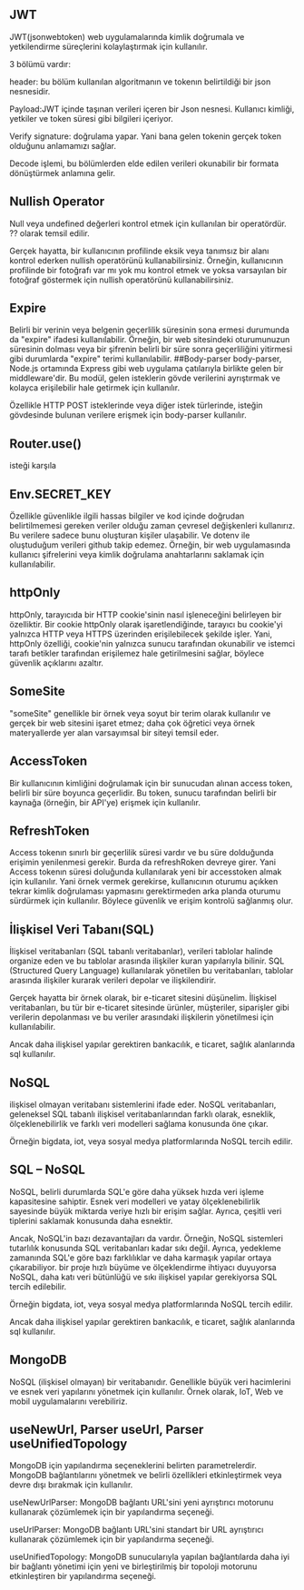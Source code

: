 ## JWT
JWT(jsonwebtoken) web uygulamalarında kimlik doğrumala ve yetkilendirme süreçlerini kolaylaştırmak için kullanılır.

3 bölümü vardır:

header: bu bölüm kullanılan algoritmanın ve tokenın belirtildiği bir json nesnesidir.

Payload:JWT içinde taşınan verileri içeren bir Json nesnesi. Kullanıcı kimliği, yetkiler ve token süresi gibi bilgileri içeriyor.

Verify signature: doğrulama yapar. Yani bana gelen tokenin gerçek token olduğunu anlamamızı sağlar. 

Decode işlemi, bu bölümlerden elde edilen verileri okunabilir bir formata dönüştürmek anlamına gelir.
## Nullish Operator
Null veya undefined değerleri kontrol etmek için kullanılan bir operatördür. ?? olarak temsil edilir.

Gerçek hayatta, bir kullanıcının profilinde eksik veya tanımsız bir alanı kontrol ederken nullish operatörünü kullanabilirsiniz. Örneğin, kullanıcının profilinde bir fotoğrafı var mı yok mu kontrol etmek ve yoksa varsayılan bir fotoğraf göstermek için nullish operatörünü kullanabilirsiniz.
## Expire
Belirli bir verinin veya belgenin geçerlilik süresinin sona ermesi durumunda da "expire" ifadesi kullanılabilir. Örneğin, bir web sitesindeki oturumunuzun süresinin dolması veya bir şifrenin belirli bir süre sonra geçerliliğini yitirmesi gibi durumlarda "expire" terimi kullanılabilir.
##Body-parser
body-parser, Node.js ortamında Express gibi web uygulama çatılarıyla birlikte gelen bir middleware'dir. Bu modül, gelen isteklerin gövde verilerini ayrıştırmak ve kolayca erişilebilir hale getirmek için kullanılır.

Özellikle HTTP POST isteklerinde veya diğer istek türlerinde, isteğin gövdesinde bulunan verilere erişmek için body-parser kullanılır.
## Router.use() 
isteği karşıla
## Env.SECRET_KEY
Özellikle güvenlikle ilgili hassas bilgiler ve kod içinde doğrudan belirtilmemesi gereken veriler olduğu zaman çevresel değişkenleri kullanırız. Bu verilere sadece bunu oluşturan kişiler ulaşabilir. Ve dotenv ile oluştuduğum verileri github takip edemez. Örneğin, bir web uygulamasında kullanıcı şifrelerini veya kimlik doğrulama anahtarlarını saklamak için kullanılabilir.
## httpOnly
httpOnly, tarayıcıda bir HTTP cookie'sinin nasıl işleneceğini belirleyen bir özelliktir. Bir cookie httpOnly olarak işaretlendiğinde, tarayıcı bu cookie'yi yalnızca HTTP veya HTTPS üzerinden erişilebilecek şekilde işler.  Yani, httpOnly özelliği, cookie'nin yalnızca sunucu tarafından okunabilir ve istemci tarafı betikler tarafından erişilemez hale getirilmesini sağlar, böylece güvenlik açıklarını azaltır.
## SomeSite
"someSite" genellikle bir örnek veya soyut bir terim olarak kullanılır ve gerçek bir web sitesini işaret etmez; daha çok öğretici veya örnek materyallerde yer alan varsayımsal bir siteyi temsil eder.
## AccessToken
Bir kullanıcının kimliğini doğrulamak için bir sunucudan alınan access token, belirli bir süre boyunca geçerlidir. Bu token, sunucu tarafından belirli bir kaynağa (örneğin, bir API'ye) erişmek için kullanılır.
## RefreshToken
Access tokenın sınırlı bir geçerlilik süresi vardır ve bu süre dolduğunda erişimin yenilenmesi gerekir. Burda da refreshRoken devreye girer. Yani Access tokenın süresi doluğunda kullanılarak yeni bir accesstoken almak için kullanılır. Yani örnek vermek gerekirse, kullanıcının oturumu açıkken tekrar kimlik doğrulaması yapmasını gerektirmeden arka planda oturumu sürdürmek için kullanılır. Böylece güvenlik ve erişim kontrolü sağlanmış olur.
## İlişkisel Veri Tabanı(SQL)
İlişkisel veritabanları (SQL tabanlı veritabanlar), verileri tablolar halinde organize eden ve bu tablolar arasında ilişkiler kuran yapılarıyla bilinir. SQL (Structured Query Language) kullanılarak yönetilen bu veritabanları, tablolar arasında ilişkiler kurarak verileri depolar ve ilişkilendirir.

Gerçek hayatta bir örnek olarak, bir e-ticaret sitesini düşünelim. İlişkisel veritabanları, bu tür bir e-ticaret sitesinde ürünler, müşteriler, siparişler gibi verilerin depolanması ve bu veriler arasındaki ilişkilerin yönetilmesi için kullanılabilir.

Ancak daha ilişkisel yapılar gerektiren bankacılık, e ticaret, sağlık alanlarında sql kullanılır.
## NoSQL
ilişkisel olmayan veritabanı sistemlerini ifade eder. NoSQL veritabanları, geleneksel SQL tabanlı ilişkisel veritabanlarından farklı olarak, esneklik, ölçeklenebilirlik ve farklı veri modelleri sağlama konusunda öne çıkar.

Örneğin bigdata, iot, veya sosyal medya platformlarında NoSQL tercih edilir.
## SQL – NoSQL
NoSQL, belirli durumlarda SQL'e göre daha yüksek hızda veri işleme kapasitesine sahiptir. Esnek veri modelleri ve yatay ölçeklenebilirlik sayesinde büyük miktarda veriye hızlı bir erişim sağlar. Ayrıca, çeşitli veri tiplerini saklamak konusunda daha esnektir.

Ancak, NoSQL'in bazı dezavantajları da vardır. Örneğin, NoSQL sistemleri tutarlılık konusunda SQL veritabanları kadar sıkı değil. Ayrıca, yedekleme zamanında SQL'e göre bazı farklılıklar ve daha karmaşık yapılar ortaya çıkarabiliyor.
bir proje hızlı büyüme ve ölçeklendirme ihtiyacı duyuyorsa NoSQL, daha katı veri bütünlüğü ve sıkı ilişkisel yapılar gerekiyorsa SQL tercih edilebilir.

Örneğin bigdata, iot, veya sosyal medya platformlarında NoSQL tercih edilir.

Ancak daha ilişkisel yapılar gerektiren bankacılık, e ticaret, sağlık alanlarında sql kullanılır.
## MongoDB
NoSQL (ilişkisel olmayan) bir veritabanıdır. Genellikle büyük veri hacimlerini ve esnek veri yapılarını yönetmek için kullanılır. Örnek olarak, IoT, Web ve mobil uygulamalarını verebiliriz.
## useNewUrl, Parser useUrl, Parser useUnifiedTopology
MongoDB için yapılandırma seçeneklerini belirten parametrelerdir. MongoDB bağlantılarını yönetmek ve belirli özellikleri etkinleştirmek veya devre dışı bırakmak için kullanılır.

useNewUrlParser: MongoDB bağlantı URL'sini yeni ayrıştırıcı motorunu kullanarak çözümlemek için bir yapılandırma seçeneği.

useUrlParser: MongoDB bağlantı URL'sini standart bir URL ayrıştırıcı kullanarak çözümlemek için bir yapılandırma seçeneği.

useUnifiedTopology: MongoDB sunucularıyla yapılan bağlantılarda daha iyi bir bağlantı yönetimi için yeni ve birleştirilmiş bir topoloji motorunu etkinleştiren bir yapılandırma seçeneği.
